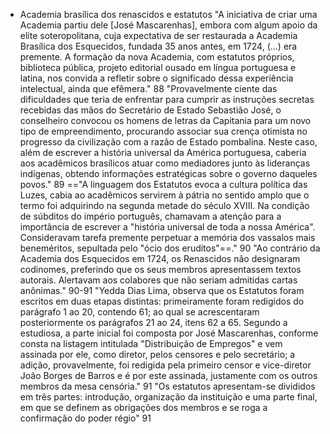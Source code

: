 - Academia brasílica dos renascidos e estatutos
"A iniciativa de criar uma Academia partiu dele [José Mascarenhas], embora com algum apoio da elite soteropolitana, cuja expectativa de ser restaurada a Academia Brasílica dos Esquecidos, fundada 35 anos antes, em 1724, (...) era premente. A formação da nova Academia, com estatutos próprios, biblioteca pública, projeto editorial ousado em língua portuguesa e latina, nos convida a refletir sobre o significado dessa experiência intelectual, ainda que efêmera." 88
"Provavelmente ciente das dificuldades que teria de enfrentar para cumprir as instruções secretas recebidas das mãos do Secretário de Estado Sebastião José, o conselheiro convocou os homens de letras da Capitania para um novo tipo de empreendimento, procurando associar sua crença otimista no progresso da civilização com a razão de Estado pombalina. Neste caso, além de escrever a história universal da América portuguesa, caberia aos acadêmicos brasílicos atuar como mediadores junto às lideranças indígenas, obtendo informações estratégicas sobre o governo daqueles povos." 89
=="A linguagem dos Estatutos evoca a cultura política das Luzes, cabia ao acadêmicos servirem à pátria no sentido amplo que o termo foi adquirindo na segunda metade do século XVIII. Na condição de súbditos do império português, chamavam a atenção para a importância de escrever a "história universal de toda a nossa América". Consideravam tarefa premente perpetuar a memória dos vassalos mais beneméritos, sepultada pelo "ócio dos eruditos"==." 90
"Ao contrário da Academia dos Esquecidos em 1724, os Renascidos não designaram codinomes, preferindo que os seus membros apresentassem textos autorais. Alertavam aos colabores que não seriam admitidas cartas anônimas."  90-91
"Yedda Dias Lima, observa que os Estatutos foram escritos em duas etapas distintas: primeiramente foram redigidos do parágrafo 1 ao 20, contendo 61; ao qual se acrescentaram posteriormente os parágrafos 21 ao 24, itens 62 a 65. Segundo a estudiosa, a parte inicial foi composta por José Mascarenhas, conforme consta na listagem intitulada "Distribuição de Empregos" e vem assinada por ele, como diretor, pelos censores e pelo secretário; a adição, provavelmente, foi redigida pela primeiro censor e vice-diretor João Borges de Barros e é por este assinada, justamente com os outros membros da mesa censória." 91
"Os estatutos apresentam-se divididos em três partes: introdução, organização da instituição e uma parte final, em que se definem as obrigações dos membros e se roga a confirmação do poder régio" 91





